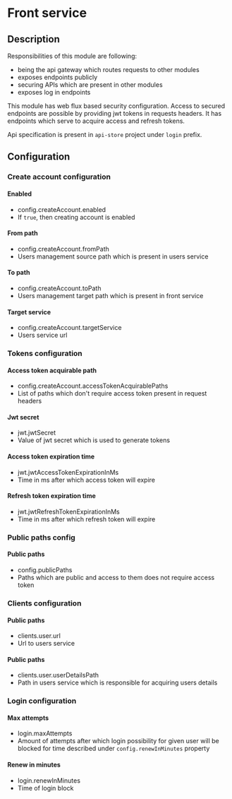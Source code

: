 # Front service

## Description

Responsibilities of this module are following:
* being the api gateway which routes requests to other modules
* exposes endpoints publicly
* securing APIs which are present in other modules
* exposes log in endpoints

This module has web flux based security configuration. Access to secured endpoints are possible by providing jwt tokens in requests headers. It has endpoints which serve to acquire access and refresh tokens.

Api specification is present in `api-store` project under `login` prefix.

## Configuration

### Create account configuration

#### Enabled
* config.createAccount.enabled
* If `true`, then creating account is enabled

#### From path
* config.createAccount.fromPath
* Users management source path which is present in users service

#### To path
* config.createAccount.toPath
* Users management target path which is present in front service

#### Target service
* config.createAccount.targetService
* Users service url

### Tokens configuration

#### Access token acquirable path
* config.createAccount.accessTokenAcquirablePaths
* List of paths which don't require access token present in request headers

#### Jwt secret
* jwt.jwtSecret
* Value of jwt secret which is used to generate tokens

#### Access token expiration time
* jwt.jwtAccessTokenExpirationInMs
* Time in ms after which access token will expire

#### Refresh token expiration time
* jwt.jwtRefreshTokenExpirationInMs
* Time in ms after which refresh token will expire

### Public paths config

#### Public paths
* config.publicPaths
* Paths which are public and access to them does not require access token

### Clients configuration

#### Public paths
* clients.user.url
* Url to users service

#### Public paths
* clients.user.userDetailsPath
* Path in users service which is responsible for acquiring users details

### Login configuration

#### Max attempts
* login.maxAttempts
* Amount of attempts after which login possibility for given user will be blocked for time described under `config.renewInMinutes` property

#### Renew in minutes
* login.renewInMinutes
* Time of login block
